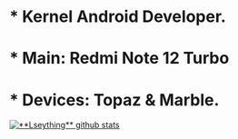 # * Kernel Android Developer.
# * Main: Redmi Note 12 Turbo
# * Devices: Topaz & Marble.
<a href="https://github.com/Gurupreet">
 <img align="center" src="https://github-readme-stats.vercel.app/api?username=Lseything&show_icons=true&theme=city_lights&line_height=27" alt="**Lseything** github stats"/>
</a>


